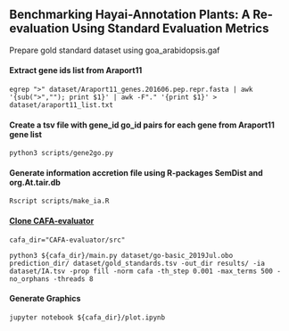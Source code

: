 ## Benchmarking Hayai-Annotation Plants: A Re-evaluation Using Standard Evaluation Metrics 

Prepare gold standard dataset using goa_arabidopsis.gaf

#### Extract gene ids list from Araport11 
```
egrep ">" dataset/Araport11_genes.201606.pep.repr.fasta | awk '{sub(">",""); print $1}' | awk -F"." '{print $1}' > dataset/araport11_list.txt
```
#### Create a tsv file with gene_id go_id pairs for each gene from Araport11 gene list
```
python3 scripts/gene2go.py
```
#### Generate information accretion file using R-packages SemDist and org.At.tair.db
```
Rscript scripts/make_ia.R
```
#### [Clone CAFA-evaluator](https://github.com/BioComputingUP/CAFA-evaluator)
```
cafa_dir="CAFA-evaluator/src"

python3 ${cafa_dir}/main.py dataset/go-basic_2019Jul.obo prediction_dir/ dataset/gold_standards.tsv -out_dir results/ -ia dataset/IA.tsv -prop fill -norm cafa -th_step 0.001 -max_terms 500 -no_orphans -threads 8
```

#### Generate Graphics 
```
jupyter notebook ${cafa_dir}/plot.ipynb
```
